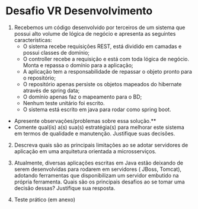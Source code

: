 # Desafio VR Desenvolvimento

1. Recebemos um código desenvolvido por terceiros de um sistema que possui alto volume de lógica de negócio e apresenta
   as seguintes características:
    - O sistema recebe requisições REST, está dividido em camadas e possui classes de domínio;
    - O controller recebe a requisição e está com toda lógica de negócio. Monta e repassa o domínio para a aplicação;
    - A aplicação tem a responsabilidade de repassar o objeto pronto para o repositório;
    - O repositório apenas persiste os objetos mapeados do hibernate através de spring data;
    - O domínio apenas faz o mapeamento para o BD;
    - Nenhum teste unitário foi escrito.
    - O sistema está escrito em java para rodar como spring boot.

- Apresente observações/problemas sobre essa solução.**
- Comente qual(is) a(s) sua(s) estratégia(s) para melhorar este sistema em termos de qualidade e manutenção. Justifique
  suas decisões.

2. Descreva quais são as principais limitações ao se adotar servidores de aplicação em uma arquitetura orientada a
   microsserviços.

3. Atualmente, diversas aplicações escritas em Java estão deixando de serem desenvolvidas para rodarem em servidores (
   JBoss, Tomcat), adotando ferramentas que disponibilizam um servidor embutido na própria ferramenta. Quais são os
   principais desafios ao se tomar uma decisão dessas? Justifique sua resposta.

4. Teste prático (em anexo)

